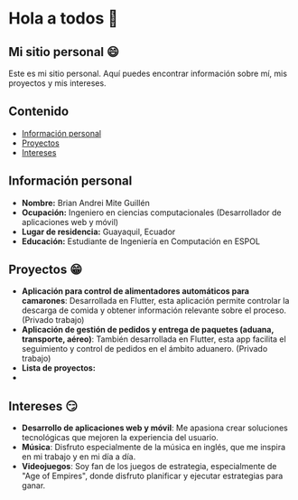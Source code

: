 # Hola a todos 👋
## Mi sitio personal :smile:
Este es mi sitio personal. Aquí puedes encontrar información sobre mí, mis proyectos y mis intereses.

## Contenido
* [Información personal](#información-personal)
* [Proyectos](#proyectos)
* [Intereses](#intereses)

## Información personal
* **Nombre:** Brian Andrei Mite Guillén
* **Ocupación:** Ingeniero en ciencias computacionales (Desarrollador de aplicaciones web y móvil)
* **Lugar de residencia:** Guayaquil, Ecuador
* **Educación:** Estudiante de Ingeniería en Computación en ESPOL

## Proyectos :grin:
* **Aplicación para control de alimentadores automáticos para camarones**: Desarrollada en Flutter, esta aplicación permite controlar la descarga de comida y obtener información relevante sobre el proceso. (Privado trabajo)
* **Aplicación de gestión de pedidos y entrega de paquetes (aduana, transporte, aéreo)**: También desarrollada en Flutter, esta app facilita el seguimiento y control de pedidos en el ámbito aduanero. (Privado trabajo)
* **Lista de proyectos:**
* 

## Intereses :smirk:
* **Desarrollo de aplicaciones web y móvil**: Me apasiona crear soluciones tecnológicas que mejoren la experiencia del usuario.
* **Música**: Disfruto especialmente de la música en inglés, que me inspira en mi trabajo y en mi día a día.
* **Videojuegos**: Soy fan de los juegos de estrategia, especialmente de "Age of Empires", donde disfruto planificar y ejecutar estrategias para ganar.
